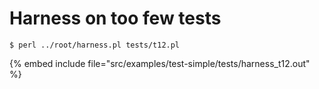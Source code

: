 # Harness on too few tests


```
$ perl ../root/harness.pl tests/t12.pl
```

{% embed include file="src/examples/test-simple/tests/harness_t12.out" %}



